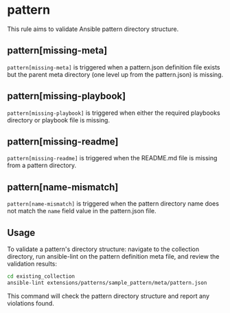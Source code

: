 # pattern

This rule aims to validate Ansible pattern directory structure.

## pattern[missing-meta]

`pattern[missing-meta]` is triggered when a pattern.json definition file exists but the parent meta directory (one level up from the pattern.json) is missing.

## pattern[missing-playbook]

`pattern[missing-playbook]` is triggered when either the required playbooks directory or playbook file is missing.

## pattern[missing-readme]

`pattern[missing-readme]` is triggered when the README.md file is missing from a pattern directory.

## pattern[name-mismatch]

`pattern[name-mismatch]` is triggered when the pattern directory name does not match the `name` field value in the pattern.json file.

## Usage

To validate a pattern's directory structure: navigate to the collection directory, run ansible-lint on the pattern definition meta file, and review the validation results:

```bash
cd existing_collection
ansible-lint extensions/patterns/sample_pattern/meta/pattern.json
```

This command will check the pattern directory structure and report any violations found.
